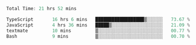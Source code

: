 <!--START_SECTION:waka-->

```typescript
Total Time: 21 hrs 52 mins

TypeScript       16 hrs 6 mins   ██████████████████▒░░░░░░   73.67 %
JavaScript       4 hrs 36 mins   █████▒░░░░░░░░░░░░░░░░░░░   21.09 %
textmate         10 mins         ▒░░░░░░░░░░░░░░░░░░░░░░░░   00.77 %
Bash             9 mins          ▒░░░░░░░░░░░░░░░░░░░░░░░░   00.70 %
```

<!--END_SECTION:waka-->
